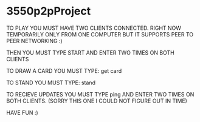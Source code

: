 # 3550p2pProject

TO PLAY YOU MUST HAVE TWO CLIENTS CONNECTED. RIGHT NOW TEMPORARILY ONLY FROM ONE COMPUTER BUT IT SUPPORTS PEER TO PEER NETWORKING :)

THEN YOU MUST TYPE START AND ENTER TWO TIMES ON BOTH CLIENTS

TO DRAW A CARD YOU MUST TYPE: get card

TO STAND YOU MUST TYPE: stand

TO RECIEVE UPDATES YOU MUST TYPE ping AND ENTER TWO TIMES ON BOTH CLIENTS. (SORRY THIS ONE I COULD NOT FIGURE OUT IN TIME)

HAVE FUN :)